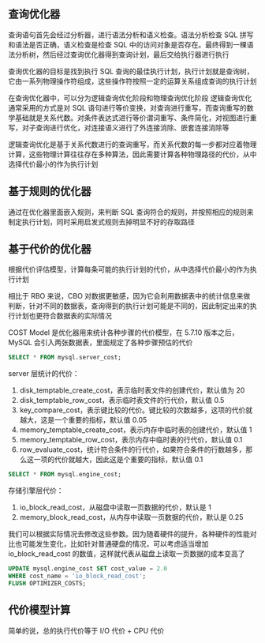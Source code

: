 ## 查询优化器
查询语句首先会经过分析器，进行语法分析和语义检查。语法分析检查 SQL 拼写和语法是否正确，语义检查是检查 SQL 中的访问对象是否存在。最终得到一棵语法分析树，然后经过查询优化器得到查询计划，最后交给执行器进行执行

查询优化器的目标是找到执行 SQL 查询的最佳执行计划，执行计划就是查询树，它由一系列物理操作符组成，这些操作符按照一定的运算关系组成查询的执行计划

在查询优化器中，可以分为逻辑查询优化阶段和物理查询优化阶段
逻辑查询优化通常采用的方式是对 SQL 语句进行等价变换，对查询进行重写，而查询重写的数学基础就是关系代数。对条件表达式进行等价谓词重写、条件简化，对视图进行重写，对子查询进行优化，对连接语义进行了外连接消除、嵌套连接消除等

逻辑查询优化是基于关系代数进行的查询重写，而关系代数的每一步都对应着物理计算，这些物理计算往往存在多种算法，因此需要计算各种物理路径的代价，从中选择代价最小的作为执行计划


## 基于规则的优化器
通过在优化器里面嵌入规则，来判断 SQL 查询符合的规则，并按照相应的规则来制定执行计划，同时采用启发式规则去掉明显不好的存取路径

## 基于代价的优化器
根据代价评估模型，计算每条可能的执行计划的代价，从中选择代价最小的作为执行计划

相比于 RBO 来说，CBO 对数据更敏感，因为它会利用数据表中的统计信息来做判断，针对不同的数据表，查询得到的执行计划可能是不同的，因此制定出来的执行计划也更符合数据表的实际情况

COST Model 是优化器用来统计各种步骤的代价模型，在 5.7.10 版本之后，MySQL 会引入两张数据表，里面规定了各种步骤预估的代价

```sql
SELECT * FROM mysql.server_cost;
```
server 层统计的代价：
1. disk_temptable_create_cost，表示临时表文件的创建代价，默认值为 20
2. disk_temptable_row_cost，表示临时表文件的行代价，默认值 0.5
3. key_compare_cost，表示键比较的代价。键比较的次数越多，这项的代价就越大，这是一个重要的指标，默认值 0.05
4. memory_temptable_create_cost，表示内存中临时表的创建代价，默认值 1
5. memory_temptable_row_cost，表示内存中临时表的行代价，默认值 0.1
6. row_evaluate_cost，统计符合条件的行代价，如果符合条件的行数越多，那么这一项的代价就越大，因此这是个重要的指标，默认值 0.1

```sql
SELECT * FROM mysql.engine_cost;
```
存储引擎层代价：
1. io_block_read_cost，从磁盘中读取一页数据的代价，默认是 1
2. memory_block_read_cost，从内存中读取一页数据的代价，默认是 0.25

我们可以根据实际情况去修改这些参数。因为随着硬件的提升，各种硬件的性能对比也可能发生变化，比如针对普通硬盘的情况，可以考虑适当增加 io_block_read_cost 的数值，这样就代表从磁盘上读取一页数据的成本变高了
```sql
UPDATE mysql.engine_cost SET cost_value = 2.0
WHERE cost_name = 'io_block_read_cost';
FLUSH OPTIMIZER_COSTS;
```


## 代价模型计算
简单的说，总的执行代价等于 I/O 代价 + CPU 代价
